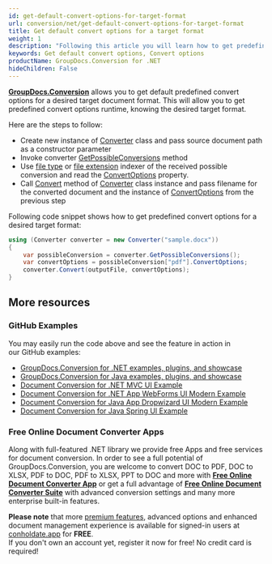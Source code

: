 ```yaml
---
id: get-default-convert-options-for-target-format
url: conversion/net/get-default-convert-options-for-target-format
title: Get default convert options for a target format
weight: 1
description: "Following this article you will learn how to get predefined default convert options for desired target format with GroupDocs.Conversion for .NET API."
keywords: Get default convert options, Convert options
productName: GroupDocs.Conversion for .NET
hideChildren: False
---
```

**[GroupDocs.Conversion](https://products.groupdocs.com/conversion/net)** allows you to get default predefined convert options for a desired target document format. This will allow you to get predefined convert options runtime, knowing the desired target format.

Here are the steps to follow:

*   Create new instance of [Converter](https://apireference.groupdocs.com/net/conversion/groupdocs.conversion/converter) class and pass source document path as a constructor parameter
*   Invoke converter [GetPossibleConversions](https://apireference.groupdocs.com/conversion/net/groupdocs.conversion/converter/methods/getpossibleconversions) method
*   Use [file type](https://apireference.groupdocs.com/conversion/net/groupdocs.conversion.contracts/possibleconversions/properties/item) or [file extension](https://apireference.groupdocs.com/conversion/net/groupdocs.conversion.contracts.possibleconversions/item/properties/1) indexer of the received possible conversion and read the [ConvertOptions](https://apireference.groupdocs.com/conversion/net/groupdocs.conversion.contracts/targetconversion/properties/convertoptions) property.
*   Call [Convert](https://apireference.groupdocs.com/net/conversion/groupdocs.conversion/converter/methods/convert/2) method of [Converter](https://apireference.groupdocs.com/net/conversion/groupdocs.conversion/converter) class instance and pass filename for the converted document and the instance of [ConvertOptions](https://apireference.groupdocs.com/net/conversion/groupdocs.conversion.options.convert/convertoptions) from the previous step

Following code snippet shows how to get predefined convert options for a desired target format:

```csharp
using (Converter converter = new Converter("sample.docx"))
{
    var possibleConversion = converter.GetPossibleConversions();
    var convertOptions = possibleConversion["pdf"].ConvertOptions;
    converter.Convert(outputFile, convertOptions);
}
```

## More resources

### GitHub Examples
You may easily run the code above and see the feature in action in our GitHub examples:
*   [GroupDocs.Conversion for .NET examples, plugins, and showcase](https://github.com/groupdocs-conversion/GroupDocs.Conversion-for-.NET)
*   [GroupDocs.Conversion for Java examples, plugins, and showcase](https://github.com/groupdocs-conversion/GroupDocs.Conversion-for-Java)
*   [Document Conversion for .NET MVC UI Example](https://github.com/groupdocs-conversion/GroupDocs.Conversion-for-.NET-MVC)
*   [Document Conversion for .NET App WebForms UI Modern Example](https://github.com/groupdocs-conversion/GroupDocs.Conversion-for-.NET-WebForms)
*   [Document Conversion for Java App Dropwizard UI Modern Example](https://github.com/groupdocs-conversion/GroupDocs.Conversion-for-Java-Dropwizard)
*   [Document Conversion for Java Spring UI Example](https://github.com/groupdocs-conversion/GroupDocs.Conversion-for-Java-Spring)

### Free Online Document Converter Apps
Along with full-featured .NET library we provide free Apps and free services for document conversion.
In order to see a full potential of GroupDocs.Conversion, you are welcome to convert DOC to PDF, DOC to XLSX, PDF to DOC, PDF to XLSX, PPT to DOC and more with **[Free Online Document Converter App](https://products.groupdocs.app/conversion)** or get a full advantage of **[Free Online Document Converter Suite](https://conholdate.app/features/document-converter-online)** with advanced conversion settings and many more enterprise built-in features.

**Please note** that more [premium features](https://conholdate.app/features), advanced options and enhanced document management experience is available for signed-in users at [conholdate.app](https://conholdate.app) for **FREE**.  
If you don't own an account yet, register it now for free! No credit card is required!
